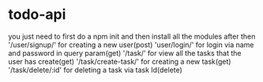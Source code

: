 # todo-api
you just need to first do a npm init and then install all the modules 
after then 
'/user/signup/' for creating a new user(post)
'user/login/' for login via name and password in query param(get)
'/task/' for view all the tasks that the user has create(get)
'/task/create-task/' for creating a new task(get)
'/task/delete/:id' for deleting a task via task Id(delete)

